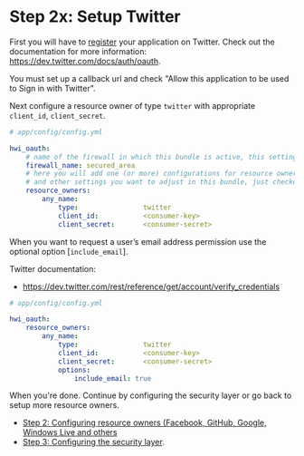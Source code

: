 Step 2x: Setup Twitter
======================
First you will have to [register](https://dev.twitter.com/apps) your application on Twitter. Check out the
documentation for more information: https://dev.twitter.com/docs/auth/oauth.

You must set up a callback url and check "Allow this application to be used to Sign in with Twitter".

Next configure a resource owner of type `twitter` with appropriate
`client_id`, `client_secret`.

```yaml
# app/config/config.yml

hwi_oauth:
    # name of the firewall in which this bundle is active, this setting MUST be set
    firewall_name: secured_area
    # here you will add one (or more) configurations for resource owners
    # and other settings you want to adjust in this bundle, just checkout the list below!
    resource_owners:
        any_name:
            type:                twitter
            client_id:           <consumer-key>
            client_secret:       <consumer-secret>
```

When you want to request a user’s email address permission use
the optional option [`include_email`].

Twitter documentation:
- https://dev.twitter.com/rest/reference/get/account/verify_credentials

```yaml
# app/config/config.yml

hwi_oauth:
    resource_owners:
        any_name:
            type:                twitter
            client_id:           <consumer-key>
            client_secret:       <consumer-secret>
            options:
                include_email: true
```

When you're done. Continue by configuring the security layer or go back to
setup more resource owners.

- [Step 2: Configuring resource owners (Facebook, GitHub, Google, Windows Live and others](../2-configuring_resource_owners.md)
- [Step 3: Configuring the security layer](../3-configuring_the_security_layer.md).
